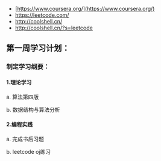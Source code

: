 * [https://www.coursera.org/](https://www.coursera.org/)
* https://leetcode.com/
* http://coolshell.cn/
* http://coolshell.cn/?s=leetcode

## 第一周学习计划：

### 制定学习纲要：

#### 1.理论学习  
  a. 算法第四版
  
  b. 数据结构与算法分析 
#### 2.编程实践
  a. 完成书后习题
  
  b. leetcode oj练习
